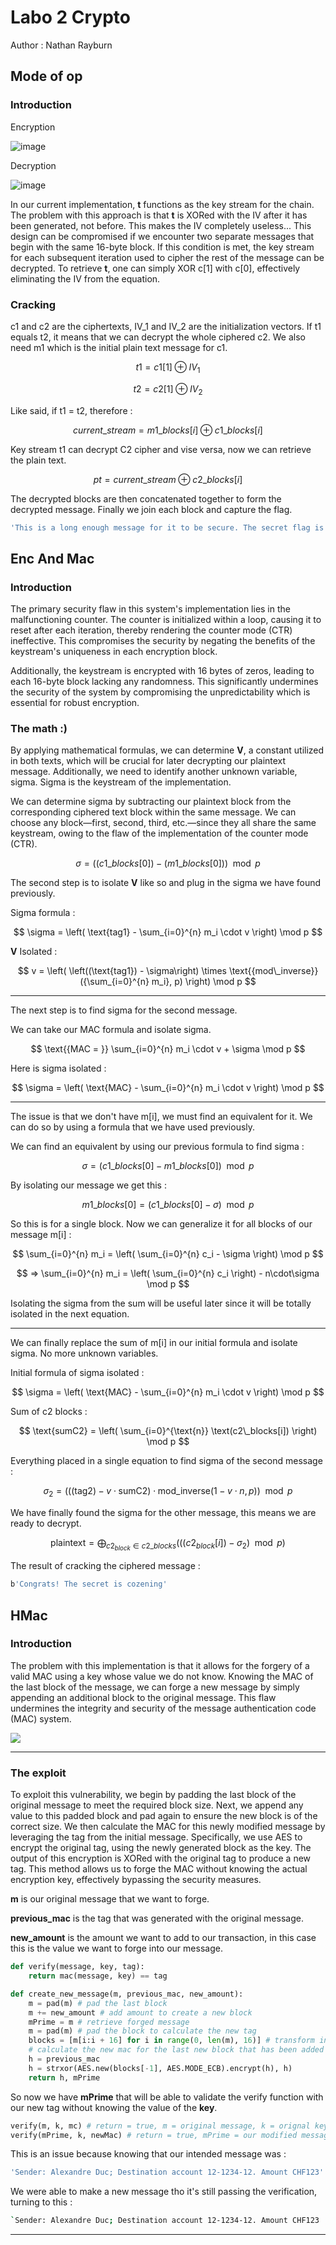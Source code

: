 # Labo 2 Crypto
Author : Nathan Rayburn

## Mode of op

### Introduction

Encryption

![image](encry.png)

Decryption 

![image](decry.png)

In our current implementation, **t** functions as the key stream for the chain. The problem with this approach is that **t** is XORed with the IV after it has been generated, not before. This makes the IV completely useless... This design can be compromised if we encounter two separate messages that begin with the same 16-byte block. If this condition is met, the key stream for each subsequent iteration used to cipher the rest of the message can be decrypted. To retrieve **t**, one can simply XOR c[1] with c[0], effectively eliminating the IV from the equation.

### Cracking

c1 and c2 are the ciphertexts, IV_1 and IV_2 are the initialization vectors. If t1 equals t2, it means that we can decrypt the whole ciphered c2.  We also need m1 which is the initial plain text message for c1.

$$
t1 = c1[1] \oplus IV_1
$$

$$
t2 = c2[1] \oplus IV_2
$$

Like said, if t1 = t2, therefore : 

$$current\_stream = m1\_blocks[i] \oplus c1\_blocks[i]$$

Key stream t1 can decrypt C2 cipher and vise versa, now we can retrieve the plain text.

$$pt = current\_stream \oplus c2\_blocks[i]$$

The decrypted blocks are then concatenated together to form the decrypted message. Finally we join each block and capture the flag.

```bash
'This is a long enough message for it to be secure. The secret flag is laurels\x03\x03\x03'
```

## Enc And Mac

### Introduction
The primary security flaw in this system's implementation lies in the malfunctioning counter. The counter is initialized within a loop, causing it to reset after each iteration, thereby rendering the counter mode (CTR) ineffective. This compromises the security by negating the benefits of the keystream's uniqueness in each encryption block.

Additionally, the keystream is encrypted with 16 bytes of zeros, leading to each 16-byte block lacking any randomness. This significantly undermines the security of the system by compromising the unpredictability which is essential for robust encryption. 


### The math :)

By applying mathematical formulas, we can determine **V**, a constant utilized in both texts, which will be crucial for later decrypting our plaintext message. Additionally, we need to identify another unknown variable, sigma. Sigma is the keystream of the implementation.

We can determine sigma by subtracting our plaintext block from the corresponding ciphered text block within the same message. We can choose any block—first, second, third, etc.—since they all share the same keystream, owing to the flaw of the implementation of the counter mode (CTR).

$$
\sigma = \left( (c1\_blocks[0]) - (m1\_blocks[0]) \right) \mod p
$$

The second step is to isolate **V** like so and plug in the sigma we have found previously.


 Sigma formula :
 
$$
\sigma = \left( \text{tag1} - \sum_{i=0}^{n} m_i \cdot v \right) \mod p
$$

**V** Isolated :

$$
v = \left( \left((\text{tag1}) - \sigma\right) \times \text{{mod\_inverse}}({\sum_{i=0}^{n} m_i}, p) \right) \mod p
$$


---
The next step is to find sigma for the second message. 

We can take our MAC formula and isolate sigma.


$$
\text{{MAC = }} \sum_{i=0}^{n} m_i \cdot v + \sigma \mod p
$$

Here is sigma isolated :

$$
\sigma = \left( \text{MAC} - \sum_{i=0}^{n} m_i \cdot v \right) \mod p
$$

---

The issue is that we don't have m[i], we must find an equivalent for it. We can do so by using a formula that we have used previously. 

We can find an equivalent by using our previous formula to find sigma :

$$
\sigma = \left( c1\_blocks[0] - m1\_blocks[0] \right) \mod p
$$

By isolating our message we get this :

$$
m1\_blocks[0] = \left( c1\_blocks[0] - \sigma \right) \mod p
$$

So this is for a single block.
Now we can generalize it for all blocks of our message m[i] :

$$
\sum_{i=0}^{n} m_i = \left( \sum_{i=0}^{n} c_i - \sigma \right) \mod p
$$

$$
=> \sum_{i=0}^{n} m_i = \left( \sum_{i=0}^{n} c_i  \right) - n\cdot\sigma \mod p
$$

Isolating the sigma from the sum will be useful later since it will be totally isolated in the next equation.

---

We can finally replace the sum of m[i] in our initial formula and isolate sigma. No more unknown variables.

Initial formula of sigma isolated : 

$$
\sigma = \left( \text{MAC} - \sum_{i=0}^{n} m_i \cdot v \right) \mod p
$$

Sum of c2 blocks :

$$
\text{sumC2} = \left( \sum_{i=0}^{\text{n}} \text(c2\_blocks[i]) \right) \mod p
$$

Everything placed in a single equation to find sigma of the second message :

$$
\sigma_2 = \left( \left((\text{{tag2}}) - v \cdot \text{{sumC2}}\right) \cdot \text{{mod\_inverse}}(1 - v \cdot n, p) \right) \mod p
$$

We have finally found the sigma for the other message, this means we are ready to decrypt.

$$
\text{{plaintext}} = \bigoplus_{c2_{block} \in c2\_blocks} \left( \left( (c2_{block}[i]) - \sigma_2 \right) \mod p \right)
$$

The result of cracking the ciphered message : 

```bash
b'Congrats! The secret is cozening'
```
## HMac

### Introduction
The problem with this implementation is that it allows for the forgery of a valid MAC using a key whose value we do not know. Knowing the MAC of the last block of the message, we can forge a new message by simply appending an additional block to the original message. This flaw undermines the integrity and security of the message authentication code (MAC) system.

[![](https://mermaid.ink/img/pako:eNpNkMFqwzAQRH9l2XNC7i4U7NjQQ6GQXApRKKq1rYRtychSWhPl37OuklCdpNmZx6zO2DpFWOC3l6OG192TsMCnPAjsaN6Mnk7GxQm0nLTAI6zXz-kkewgOyLZ-HkOCis1ls__ooNlWbMqILaufvWu7gznek4xke55XiwLpRiGVoObEyyNf_82bW5_8YMP7226hZbnJDEu_AbhVpH-94McEnaAUFlc4kB-kUbzoeUkKDJoGEljwVUnfCRT2wj4Zg9vPtsUi-EgrjKOSgWoj-X8GLL5kP9HlCmdBYGA?type=png)](https://mermaid.live/edit#pako:eNpNkMFqwzAQRH9l2XNC7i4U7NjQQ6GQXApRKKq1rYRtychSWhPl37OuklCdpNmZx6zO2DpFWOC3l6OG192TsMCnPAjsaN6Mnk7GxQm0nLTAI6zXz-kkewgOyLZ-HkOCis1ls__ooNlWbMqILaufvWu7gznek4xke55XiwLpRiGVoObEyyNf_82bW5_8YMP7226hZbnJDEu_AbhVpH-94McEnaAUFlc4kB-kUbzoeUkKDJoGEljwVUnfCRT2wj4Zg9vPtsUi-EgrjKOSgWoj-X8GLL5kP9HlCmdBYGA)

---
### The exploit
To exploit this vulnerability, we begin by padding the last block of the original message to meet the required block size. Next, we append any value to this padded block and pad again to ensure the new block is of the correct size. We then calculate the MAC for this newly modified message by leveraging the tag from the initial message. Specifically, we use AES to encrypt the original tag, using the newly generated block as the key. The output of this encryption is XORed with the original tag to produce a new tag. This method allows us to forge the MAC without knowing the actual encryption key, effectively bypassing the security measures.

**m**            is our original message that we want to forge.

**previous_mac** is the tag that was generated with the original message.

**new_amount** is the amount we want to add to our transaction, in this case this is the value we want to forge into our message.

```python
def verify(message, key, tag):
    return mac(message, key) == tag

def create_new_message(m, previous_mac, new_amount):
    m = pad(m) # pad the last block
    m += new_amount # add amount to create a new block
    mPrime = m # retrieve forged message
    m = pad(m) # pad the block to calculate the new tag
    blocks = [m[i:i + 16] for i in range(0, len(m), 16)] # transform into blocks
    # calculate the new mac for the last new block that has been added
    h = previous_mac
    h = strxor(AES.new(blocks[-1], AES.MODE_ECB).encrypt(h), h)
    return h, mPrime
```
So now we have **mPrime** that will be able to validate the verify function with our new tag without knowing the value of the **key**.

```python
verify(m, k, mc) # return = true, m = original message, k = orignal key, mc = tag
verify(mPrime, k, newMac) # return = true, mPrime = our modified message, k = still the original key, newMac = says for it self

```
This is an issue because knowing that our intended message was :

```bash
'Sender: Alexandre Duc; Destination account 12-1234-12. Amount CHF123'
```

We were able to make a new message tho it's still passing the verification, turning to this :
```bash
`Sender: Alexandre Duc; Destination account 12-1234-12. Amount CHF123           800`
```

---
